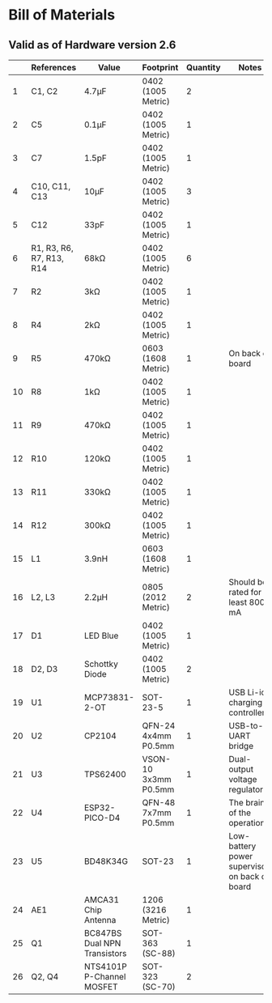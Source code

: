 # Bill of Materials
## Valid as of Hardware version 2.6

|      |References              |Value                       |Footprint           |Quantity|Notes                              |
|------|------------------------|----------------------------|--------------------|--------|-----------------------------------|
|1     |C1, C2                  |4.7μF                       |0402 (1005 Metric)  |2       |                                   |
|2     |C5                      |0.1μF                       |0402 (1005 Metric)  |1       |                                   |
|3     |C7                      |1.5pF                       |0402 (1005 Metric)  |1       |                                   |
|4     |C10, C11, C13           |10μF                        |0402 (1005 Metric)  |3       |                                   |
|5     |C12                     |33pF                        |0402 (1005 Metric)  |1       |                                   |
|6     |R1, R3, R6, R7, R13, R14|68kΩ                        |0402 (1005 Metric)  |6       |                                   |
|7     |R2                      |3kΩ                         |0402 (1005 Metric)  |1       |                                   |
|8     |R4                      |2kΩ                         |0402 (1005 Metric)  |1       |                                   |
|9     |R5                      |470kΩ                       |0603 (1608 Metric)  |1       |On back of board                   |
|10    |R8                      |1kΩ                         |0402 (1005 Metric)  |1       |                                   |
|11    |R9                      |470kΩ                       |0402 (1005 Metric)  |1       |                                   |
|12    |R10                     |120kΩ                       |0402 (1005 Metric)  |1       |                                   |
|13    |R11                     |330kΩ                       |0402 (1005 Metric)  |1       |                                   |
|14    |R12                     |300kΩ                       |0402 (1005 Metric)  |1       |                                   |
|15    |L1                      |3.9nH                       |0603 (1608 Metric)  |1       |                                   |
|16    |L2, L3                  |2.2μH                       |0805 (2012 Metric)  |2       |Should be rated for at least 800 mA|
|17    |D1                      |LED Blue                    |0402 (1005 Metric)  |1       |                                   |
|18    |D2, D3                  |Schottky Diode              |0402 (1005 Metric)  |2       |                                   |
|19    |U1                      |MCP73831-2-OT               |SOT-23-5            |1       |USB Li-ion charging controller     |
|20    |U2                      |CP2104                      |QFN-24 4x4mm P0.5mm |1       |USB-to-UART bridge                 |
|21    |U3                      |TPS62400                    |VSON-10 3x3mm P0.5mm|1       |Dual-output voltage regulator      |
|22    |U4                      |ESP32-PICO-D4               |QFN-48 7x7mm P0.5mm |1       |The brains of the operation        |
|23    |U5                      |BD48K34G                    |SOT-23              |1       |Low-battery power supervisor; on back of board  |
|24    |AE1                     |AMCA31 Chip Antenna         |1206 (3216 Metric)  |1       |                                   |
|25    |Q1                      |BC847BS Dual NPN Transistors|SOT-363 (SC-88)     |1       |                                   |
|26    |Q2, Q4                  |NTS4101P P-Channel MOSFET   |SOT-323 (SC-70)     |2       |                                   |
